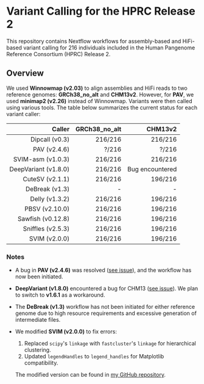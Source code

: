 # Variant Calling for the HPRC Release 2
This repository contains Nextflow workflows for assembly-based and HiFi-based variant calling for 216 individuals included in the Human Pangenome Reference Consortium (HPRC) Release 2.

## Overview
We used **Winnowmap (v2.03)** to align assemblies and HiFi reads to two reference genomes: **GRCh38\_no\_alt** and **CHM13v2**. However, for **PAV**, we used **minimap2 (v2.26)** instead of Winnowmap. Variants were then called using various tools. The table below summarizes the current status for each variant caller:


| Caller               | GRCh38\_no\_alt | CHM13v2         |
| ---:                 | ---:            | ---:            |
| Dipcall (v0.3)       | 216/216         | 216/216         |
| PAV (v2.4.6)         |   ?/216         |   ?/216         |
| SVIM-asm (v1.0.3)    | 216/216         | 216/216         |
| DeepVariant (v1.8.0) | 216/216         | Bug encountered |
| CuteSV (v2.1.1)      | 216/216         | 196/216         |
| DeBreak (v1.3)       |    -            |    -            |
| Delly (v1.3.2)       | 216/216         | 196/216         |
| PBSV (v2.10.0)       | 216/216         | 196/216         |
| Sawfish (v0.12.8)    | 216/216         | 196/216         |
| Sniffles (v2.5.3)    | 216/216         | 196/216         |
| SVIM (v2.0.0)        | 216/216         | 196/216         |

### Notes
- A bug in **PAV (v2.4.6)** was resolved ([see issue](https://github.com/EichlerLab/pav/issues/63#issuecomment-2510950978)), and the workflow has now been initiated.
- **DeepVariant (v1.8.0)** encountered a bug for CHM13 ([see issue](https://github.com/google/deepvariant/issues/912#issuecomment-2552635974)). We plan to switch to **v1.6.1** as a workaround.
- The **DeBreak (v1.3)** workflow has not been initiated for either reference genome due to high resource requirements and excessive generation of intermediate files.
- We modified **SVIM (v2.0.0)** to fix errors:
  1. Replaced `scipy`'s `linkage` with `fastcluster`'s `linkage` for hierarchical clustering.
  2. Updated `legendHandles` to `legend_handles` for Matplotlib compatibility.

  The modified version can be found in [my GitHub repository](https://github.com/wwliao/svim).
